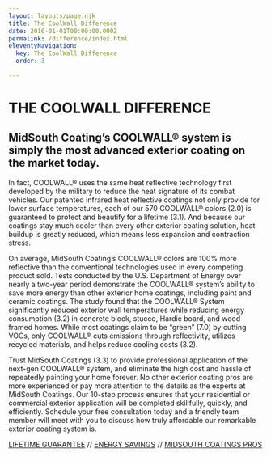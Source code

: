```yaml
---
layout: layouts/page.njk
title: The CoolWall Difference
date: 2016-01-01T00:00:00.000Z
permalink: /difference/index.html
eleventyNavigation:
  key: The CoolWall Difference
  order: 3

---
```


# THE COOLWALL DIFFERENCE

## MidSouth Coating’s COOLWALL&reg; system is simply the most advanced exterior coating on the market today.

In fact, COOLWALL&reg; uses the same heat reflective technology first developed by the military to reduce the heat signature of its combat vehicles. Our patented infrared heat reflective coatings not only provide for lower surface temperatures, each of our 570 COOLWALL&reg; colors (2.0) is guaranteed to protect and beautify for a lifetime (3.1). And because our coatings stay much cooler than every other exterior coating solution, heat buildup is greatly reduced, which means less expansion and contraction stress. 

On average, MidSouth Coating’s COOLWALL&reg; colors are 100% more reflective than the conventional technologies used in every competing product sold. Tests conducted by the U.S. Department of Energy over nearly a two-year period demonstrate the COOLWALL&reg; system’s ability to save more energy than other exterior home coatings, including paint and ceramic coatings. The study found that the COOLWALL&reg; System significantly reduced exterior wall temperatures while reducing energy consumption (3.2) in concrete block, stucco, Hardie board, and wood-framed homes. While most coatings claim to be “green” (7.0) by cutting VOCs, only COOLWALL&reg; cuts emissions through reflectivity, utilizes recycled materials, and helps reduce cooling costs (3.2). 

Trust MidSouth Coatings (3.3) to provide professional application of the next-gen COOLWALL&reg; system, and eliminate the high cost and hassle of repeatedly painting your home forever. No other exterior coating pros are more experienced or pay more attention to the details as the experts at MidSouth Coatings. Our 10-step process ensures that your residential or commercial exterior application will be completed skillfully, quickly, and efficiently. Schedule your free consultation today and a friendly team member will meet with you to discuss how truly affordable our remarkable exterior coating system is.

[LIFETIME GUARANTEE](/difference/guarantee.html) // [ENERGY SAVINGS](/difference/energysavings.html) // [MIDSOUTH COATINGS PROS](/difference/pros.html)